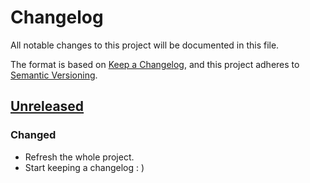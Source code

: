 # Changelog
All notable changes to this project will be documented in this file.

The format is based on [Keep a Changelog], and this project adheres to
[Semantic Versioning].

## [Unreleased]
### Changed
- Refresh the whole project.
- Start keeping a changelog : )

[keep a changelog]: https://keepachangelog.com/en/1.1.0/
[semantic versioning]: https://semver.org/spec/v2.0.0.html
[unreleased]: https://github.com/pawelad/fakester/compare/main...dev
